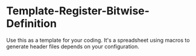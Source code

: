 # Template-Register-Bitwise-Definition
Use this as a template for your coding. It's a spreadsheet using macros to generate header files depends on your configuration.
